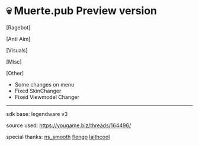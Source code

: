 # 💀 Muerte.pub Preview version
 [Ragebot]
 
 [Anti Aim]
 
 [Visuals]
 
 [Misc]
 
 [Other]
 
 - Some changes on menu
 - Fixed SkinChanger
 - Fixed Viewmodel Changer

 
 ---------------------------------
 
 sdk base: legendware v3
 
 source used: https://yougame.biz/threads/164496/
 
 special thanks:
 [ns_smooth](https://yougame.biz/members/475164/)
 [flengo](https://yougame.biz/members/969909/)
 [laithcool](https://yougame.biz/members/425150/)

 
 

